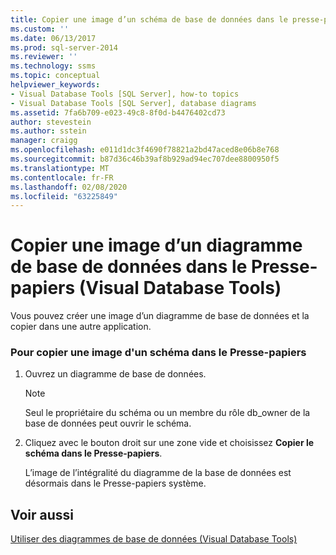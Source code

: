 ```yaml
---
title: Copier une image d’un schéma de base de données dans le presse-papiers (Visual Database Tools) | Microsoft Docs
ms.custom: ''
ms.date: 06/13/2017
ms.prod: sql-server-2014
ms.reviewer: ''
ms.technology: ssms
ms.topic: conceptual
helpviewer_keywords:
- Visual Database Tools [SQL Server], how-to topics
- Visual Database Tools [SQL Server], database diagrams
ms.assetid: 7fa6b709-e023-49c8-8f0d-b4476402cd73
author: stevestein
ms.author: sstein
manager: craigg
ms.openlocfilehash: e011d1dc3f4690f78821a2bd47aced8e06b8e768
ms.sourcegitcommit: b87d36c46b39af8b929ad94ec707dee8800950f5
ms.translationtype: MT
ms.contentlocale: fr-FR
ms.lasthandoff: 02/08/2020
ms.locfileid: "63225849"
---
```

# <a name="copy-an-image-of-a-database-diagram-to-the-clipboard-visual-database-tools"></a>Copier une image d’un diagramme de base de données dans le Presse-papiers (Visual Database Tools)
  Vous pouvez créer une image d’un diagramme de base de données et la copier dans une autre application.  
  
### <a name="to-copy-a-diagram-image-to-the-clipboard"></a>Pour copier une image d'un schéma dans le Presse-papiers  
  
1.  Ouvrez un diagramme de base de données.  
  
    > [!NOTE]  
    >  Seul le propriétaire du schéma ou un membre du rôle db_owner de la base de données peut ouvrir le schéma.  
  
2.  Cliquez avec le bouton droit sur une zone vide et choisissez **Copier le schéma dans le Presse-papiers**.  
  
     L’image de l’intégralité du diagramme de la base de données est désormais dans le Presse-papiers système.  
  
## <a name="see-also"></a>Voir aussi  
 [Utiliser des diagrammes de base de données &#40;Visual Database Tools&#41;](visual-database-tools.md)  
  
  
